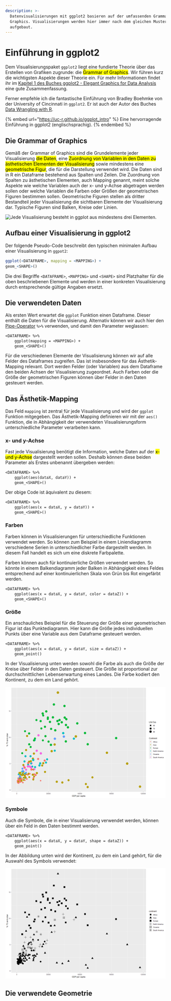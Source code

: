 ```yaml
---
description: >-
  Datenvisualisierungen mit ggplot2 basieren auf der umfassenden Grammar of
  Graphics. Visualisierungen werden hier immer nach dem gleichen Muster
  aufgebaut.
---
```


# Einführung in ggplot2

Dem Visualisierungspaket `ggplot2` liegt eine fundierte Theorie über das Erstellen von Grafiken zugrunde: die <mark style="background-color:yellow;">Grammar of Graphics</mark>. Wir führen kurz die wichtigsten Aspekte dieser Theorie ein. Für mehr Informationen findet ihr im [Kapitel 1 des Buches ggplot2 - Elegant Graphics for Data Analysis](https://ggplot2-book.org/introduction.html#what-is-the-grammar-of-graphics) eine gute Zusammenfassung.&#x20;

Ferner empfehle ich die fantastische Einführung von Bradley Boehmke von der University of Cincinnati in `ggplot2`. Er ist auch der Autor des Buches [Data Wrangling with R](https://link.springer.com/book/10.1007/978-3-319-45599-0).

{% embed url="https://uc-r.github.io/ggplot_intro" %}
Eine hervorragende Einführung in ggplot2 (englischsprachig).
{% endembed %}

## Die Grammar of Graphics

Gemäß der Grammar of Graphics sind die Grundelemente jeder Visualisierung <mark style="background-color:yellow;">die Daten</mark>, eine <mark style="background-color:yellow;">Zuordnung von Variablen in den Daten zu ästhetischen Elementen der Visualisierung</mark> sowie mindestens eine <mark style="background-color:yellow;">geometrische Figur</mark>, die für die Darstellung verwendet wird. Die Daten sind in R ein Dataframe bestehend aus Spalten und Zeilen. Die Zuordnung von Spalten zu ästhetischen Elementen, auch Mapping genannt, meint solche Aspekte wie welche Variablen auch der x- und y-Achse abgetragen werden sollen oder welche Variablen die Farben oder Größen der geometrischen Figuren bestimmen sollen. Geometrische Figuren stellen als dritter Bestandteil jeder Visualisierung die sichtbaren Elemente der Visualisierung dar. Typische Figuren sind Balken, Kreise oder Linien.

![Jede Visualisierung besteht in ggplot aus mindestens drei Elementen.](../../.gitbook/assets/grammar\_of\_graphics\_basic\_elements.png)

## Aufbau einer Visualisierung in ggplot2

Der folgende Pseudo-Code beschreibt den typischen minimalen Aufbau einer Visualisierung in `ggpot2`:

```r
ggplot(<DATAFRAME>, mapping = <MAPPING>) +
geom_<SHAPE>()
```

Die drei Begriffe `<DATAFRAME>`, `<MAPPING>` und `<SHAPE>` sind Platzhalter für die oben beschriebenen Elemente und werden in einer konkreten Visualisierung durch entsprechende gültige Angaben ersetzt.

## Die verwendeten Daten

Als ersten Wert erwartet die `ggplot` Funktion einen Dataframe. Dieser enthält die Daten für die Visualisierung. Alternativ können wir auch hier den [Pipe-Operator](../daten-veraendern/pipes-in-r.md) `%>%` verwenden, und damit den Parameter weglassen:

```
<DATAFRAME> %>% 
    ggplot(mapping = <MAPPING>) +
    geom_<SHAPE>()
```

Für die verschiedenen Elemente der Visualisierung können wir auf alle Felder des Dataframes zugreifen. Das ist insbesondere für das Ästhetik-Mapping relevant. Dort werden Felder (oder Variablen) aus dem Dataframe den beiden Achsen der Visualisierung zugeordnet. Auch Farben oder die Größe der geometrischen Figuren können über Felder in den Daten gesteuert werden.

## Das Ästhetik-Mapping

Das Feld `mapping` ist zentral für jede Visualisierung und wird der `ggplot` Funktion mitgegeben. Das Ästhetik-Mapping definieren wir mit der `aes()` Funktion, die in Abhängigkeit der verwendeten Visualisierungsform unterschiedliche Parameter verarbeiten kann.

### x- und y-Achse

Fast jede Visualisierung benötigt die Information, welche Daten auf der <mark style="background-color:yellow;">x- und y-Achse</mark> dargestellt werden sollen. Deshalb können diese beiden Parameter als Erstes unbenannt übergeben werden:

```
<DATAFRAME> %>%
    ggplot(aes(dataX, dataY)) +
    geom_<SHAPE>()
```

Der obige Code ist äquivalent zu diesem:

```
<DATAFRAME> %>%
    ggplot(aes(x = dataX, y = dataY)) +
    geom_<SHAPE>()
```

### Farben

Farben können in Visualisierungen für unterschiedliche Funktionen verwendet werden. So können zum Beispiel in einem Liniendiagramm verschiedene Serien in unterschiedlicher Farbe dargestellt werden. In diesem Fall handelt es sich um eine diskrete Farbpalette.

Farben können auch für kontinuierliche Größen verwendet werden. So könnte in einem Balkendiagramm jeder Balken in Abhängigkeit eines Feldes entsprechend auf einer kontinuierlichen Skala von Grün bis Rot eingefärbt werden.

```
<DATAFRAME> %>%
    ggplot(aes(x = dataX, y = dataY, color = dataZ)) +
    geom_<SHAPE>()
```

### Größe

Ein anschauliches Beispiel für die Steuerung der Größe einer geometrischen Figur ist das Punktediagramm. Hier kann die Größe jedes individuellen Punkts über eine Variable aus dem Dataframe gesteuert werden.

```
<DATAFRAME> %>%
    ggplot(aes(x = dataX, y = dataY, size = dataZ)) +
    geom_point()
```

In der Visualisierung unten werden sowohl die Farbe als auch die Größe der Kreise über Felder in den Daten gesteuert. Die Größe ist proportional zur durchschnittlichen Lebenserwartung eines Landes. Die Farbe kodiert den Kontinent, zu dem ein Land gehört.

![Ein Punktediagramm mit Farbe und Größe der Punkte durch Felder in den Daten gesteuert.](<../../.gitbook/assets/image (38).png>)

### Symbole

Auch die Symbole, die in einer Visualisierung verwendet werden, können über ein Feld in den Daten  bestimmt werden.

```
<DATAFRAME> %>%
    ggplot(aes(x = dataX, y = dataY, shape = dataZ)) +
    geom_point()
```

In der Abbildung unten wird der Kontinent, zu dem ein Land gehört, für die Auswahl des Symbols verwendet:

![Verwendung eines Feldes zur Bestimmung des verwendeten Symbols.](<../../.gitbook/assets/image (37).png>)



## Die verwendete Geometrie

